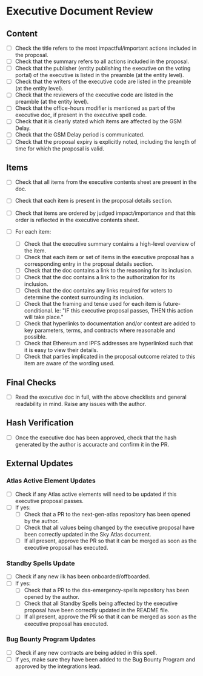 
# Executive Document Review

## Content
- [ ] Check the title refers to the most impactful/important actions included in the proposal.
- [ ] Check that the summary refers to all actions included in the proposal.
- [ ] Check that the publisher (entity publishing the executive on the voting portal) of the executive is listed in the preamble (at the entity level).
- [ ] Check that the writers of the executive code are listed in the preamble (at the entity level).
- [ ] Check that the reviewers of the executive code are listed in the preamble (at the entity level).
- [ ] Check that the office-hours modifier is mentioned as part of the executive doc, if present in the executive spell code.
- [ ] Check that it is clearly stated which items are affected by the GSM Delay.
- [ ] Check that the GSM Delay period is communicated.
- [ ] Check that the proposal expiry is explicitly noted, including the length of time for which the proposal is valid.

## Items

- [ ] Check that all items from the executive contents sheet are present in the doc.
- [ ] Check that each item is present in the proposal details section.
- [ ] Check that items are ordered by judged impact/importance and that this order is reflected in the executive contents sheet.

- [ ] For each item:
	- [ ] Check that the executive summary contains a high-level overview of the item.
	- [ ] Check that each item or set of items in the executive proposal has a corresponding entry in the proposal details section.
	- [ ] Check that the doc contains a link to the reasoning for its inclusion.
	- [ ] Check that the doc contains a link to the authorization for its inclusion.
	- [ ] Check that the doc contains any links required for voters to determine the context surrounding its inclusion.
	- [ ] Check that the framing and tense used for each item is future-conditional. Ie: "IF this executive proposal passes, THEN this action will take place."
	- [ ] Check that hyperlinks to documentation and/or context are added to key parameters, terms, and contracts where reasonable and possible.
	- [ ] Check that Ethereum and IPFS addresses are hyperlinked such that it is easy to view their details.
	- [ ] Check that parties implicated in the proposal outcome related to this item are aware of the wording used.

## Final Checks

- [ ] Read the executive doc in full, with the above checklists and general readability in mind. Raise any issues with the author.

## Hash Verification

- [ ] Once the executive doc has been approved, check that the hash generated by the author is accuracte and confirm it in the PR.

## External Updates

### Atlas Active Element Updates

- [ ] Check if any Atlas active elements will need to be updated if this executive proposal passes.
- [ ] If yes:
	- [ ] Check that a PR to the next-gen-atlas repository has been opened by the author.
	- [ ] Check that all values being changed by the executive proposal have been correctly updated in the Sky Atlas document.
	- [ ] If all present, approve the PR so that it can be merged as soon as the executive proposal has executed.

### Standby Spells Update

- [ ] Check if any new ilk has been onboarded/offboarded.
- [ ] If yes:
	- [ ] Check that a PR to the dss-emergency-spells repository has been opened by the author.
	- [ ] Check that all Standby Spells being affected by the executive proposal have been correctly updated in the README file.
 	- [ ] If all present, approve the PR so that it can be merged as soon as the executive proposal has executed.

### Bug Bounty Program Updates

- [ ] Check if any new contracts are being added in this spell.
- [ ] If yes, make sure they have been added to the Bug Bounty Program and approved by the integrations lead.

